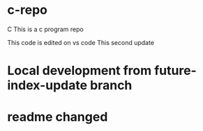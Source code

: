 # c-repo
C
This is a c program repo

This code is edited on vs code
This second update

# Local development from future-index-update branch
# readme changed
